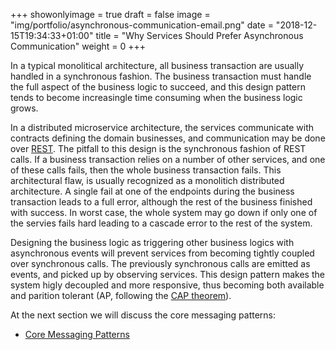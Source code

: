 +++
showonlyimage = true
draft = false
image = "img/portfolio/asynchronous-communication-email.png"
date = "2018-12-15T19:34:33+01:00"
title = "Why Services Should Prefer Asynchronous Communication"
weight = 0
+++

In a typical monolitical architecture, all business transaction are usually handled in a synchronous fashion. The business transaction must handle the full aspect of the business logic to succeed, and this design pattern tends to become increasingle time consuming when the business logic grows. 

In a distributed microservice architecture, the services communicate with contracts defining the domain businesses, and communication may be done over [REST](https://www.codecademy.com/articles/what-is-rest). The pitfall to this design is the synchronous fashion of REST calls. If a business transaction relies on a number of other services, and one of these calls fails, then the whole business transaction fails. This architectural flaw, is usually recognized as a monolitich distributed architecture. A single fail at one of the endpoints during the business transaction leads to a full error, although the rest of the business finished with success. In worst case, the whole system may go down if only one of the servies fails hard leading to a cascade error to the rest of the system.

Designing the business logic as triggering other business logics with asynchronous events will prevent services from becoming tightly coupled over synchronous calls. The previously synchronous calls are emitted as events, and picked up by observing services. This design pattern makes the system higly decoupled and more responsive, thus becoming both available and parition tolerant (AP, following the [CAP theorem](https://towardsdatascience.com/cap-theorem-and-distributed-database-management-systems-5c2be977950e)).

At the next section we will discuss the core messaging patterns:

- [Core Messaging Patterns](/portfolio/core_messaging_patterns)